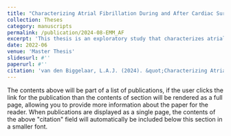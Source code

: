 ```yaml
---
title: "Characterizing Atrial Fibrillation During and After Cardiac Surgery: An Exceptional Model Mining Approach on ECG Morphology Abnormalities"
collection: Theses
category: manuscripts
permalink: /publication/2024-08-EMM_AF
excerpt: 'This thesis is an exploratory study that characterizes atrial fibrillation during and after cardiac surgery using electrocardiogram morphology abnormalities in a transparent matter. Atrial fibrillation detection and prediction methods are black box methods that lack sufficient insights into their decisions, even though this aspect is important to gain the trust of the medical workers. Our aim to transparently identify unexpected risk factors for atrial fibrillation helps experts increase their understanding of the problem and assist in decision-making regarding administering preventative medication to risk groups. With the implementation of the exceptional model mining framework on time series constructed with anti-redundancy strategies, refinement strategies for all attribute types, and suitable quality measures specifically designed with the electrocardiogram morphology known for atrial fibrillation. Our version of the exceptional model mining framework suitable for time series has found several subgroups that align with existing research regarding risk factors of atrial fibrillation and is the basis for new hypotheses that are created based on newly found characteristics in the subgroup descriptions. For several of these subgroups, it has been advised to consider preventative medication.'
date: 2022-06
venue: 'Master Thesis'
slidesurl: #'' 
paperurl: #''
citation: 'van den Biggelaar, L.A.J. (2024). &quot;Characterizing Atrial Fibrillation During and After Cardiac Surgery: An Exceptional Model Mining Approach on ECG Morphology Abnormalities&quot; <i>Master Thesis</i>.'
---
```



The contents above will be part of a list of publications, if the user clicks the link for the publication than the contents of section will be rendered as a full page, allowing you to provide more information about the paper for the reader. When publications are displayed as a single page, the contents of the above "citation" field will automatically be included below this section in a smaller font.